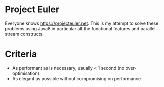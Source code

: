 # Project Euler
Everyone knows https://projecteuler.net. This is my attempt to solve these problems using Java8 in particular all the functional features and parallel stream constructs.

# Criteria

* As performant as is necessary, usually < 1 second (no over-optimisation)
* As elegant as possible without compromising on performance